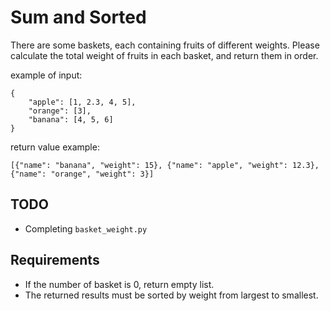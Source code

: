# Sum and Sorted

There are some baskets, each containing fruits of different weights. Please calculate the total weight of fruits in each basket, and return them in order.

example of input:
```
{
    "apple": [1, 2.3, 4, 5],
    "orange": [3],
    "banana": [4, 5, 6]
}
```

return value example:
```
[{"name": "banana", "weight": 15}, {"name": "apple", "weight": 12.3}, {"name": "orange", "weight": 3}]
```

## TODO

- Completing `basket_weight.py`

## Requirements

- If the number of basket is 0, return empty list.
- The returned results must be sorted by weight from largest to smallest.

